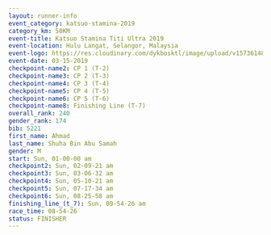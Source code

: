 ```yaml
---
layout: runner-info 
event_category: katsuo-stamina-2019 
category_km: 50KM 
event-title: Katsuo Stamina Titi Ultra 2019 
event-location: Hulu Langat, Selangor, Malaysia 
event-logo: https://res.cloudinary.com/dykbosktl/image/upload/v1573614825/Logo/Logo_p7ft6n.png
event-date: 03-15-2019 
checkpoint-name2: CP 1 (T-2) 
checkpoint-name3: CP 2 (T-3) 
checkpoint-name4: CP 3 (T-4) 
checkpoint-name5: CP 4 (T-5) 
checkpoint-name6: CP 5 (T-6) 
checkpoint-name8: Finishing Line (T-7) 
overall_rank: 240
gender_rank: 174
bib: 5221
first_name: Ahmad
last_name: Shuha Bin Abu Samah
gender: M
start: Sun, 01-00-00 am
checkpoint2: Sun, 02-09-21 am
checkpoint3: Sun, 03-06-32 am
checkpoint4: Sun, 05-10-21 am
checkpoint5: Sun, 07-17-34 am
checkpoint6: Sun, 08-25-58 am
finishing_line_(t_7): Sun, 09-54-26 am
race_time: 08-54-26
status: FINISHER
---
```

